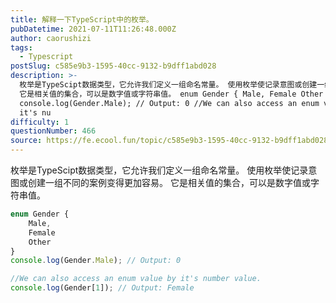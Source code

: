 ```yaml
---
title: 解释一下TypeScript中的枚举。
pubDatetime: 2021-07-11T11:26:48.000Z
author: caorushizi
tags:
  - Typescript
postSlug: c585e9b3-1595-40cc-9132-b9dff1abd028
description: >-
  枚举是TypeScipt数据类型，它允许我们定义一组命名常量。 使用枚举使记录意图或创建一组不同的案例变得更加容易。
  它是相关值的集合，可以是数字值或字符串值。 enum Gender { Male, Female Other }
  console.log(Gender.Male); // Output: 0 //We can also access an enum value by
  it's nu
difficulty: 1
questionNumber: 466
source: https://fe.ecool.fun/topic/c585e9b3-1595-40cc-9132-b9dff1abd028
---
```


枚举是TypeScipt数据类型，它允许我们定义一组命名常量。 使用枚举使记录意图或创建一组不同的案例变得更加容易。 它是相关值的集合，可以是数字值或字符串值。

```typescript
enum Gender {
    Male,
    Female
    Other
}
console.log(Gender.Male); // Output: 0

//We can also access an enum value by it's number value.
console.log(Gender[1]); // Output: Female
```
